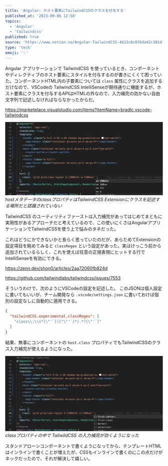 ```yaml
---
title: 'Angular: ホスト要素にTailwindCSSのクラスを付与する'
published_at: '2023-09-06 12:58'
topics:
  - 'Angular'
  - 'tailwindcss'
published: true
source: 'https://www.notion.so/Angular-TailwindCSS-4b13c6c076da42c381d181affb15f518'
type: 'tech'
emoji: '✨'
---
```


Angular アプリケーションで TailwindCSS を使っているとき、コンポーネントやディレクティブのホスト要素にスタイルを付与するのが書きにくくて困っていた。コンポーネントHTML内の子要素については `class` 属性にクラスを追加するだけなので、VSCodeの TailwindCSS IntelliSenseが期待通りに機能するが、ホスト要素にクラスを付与するAPIはHTMLの外なので、入力補完の効かない自由文字列で記述しなければならなかったからだ。

https://marketplace.visualstudio.com/items?itemName=bradlc.vscode-tailwindcss

![](/images/angular-host-element-with-tailwindcss-classes/3c6255ea-b6c7-4055-8126-638d2819f0c3/5391c161-d5f9-4447-b38b-5ff29f5d786a/Untitled.png)
_hostメタデータのclassプロパティはTailwindCSS Extensionにクラスを記述する場所だと認識されていない_

TailwindCSS のユーティリティファーストは入力補完があってはじめてまともに実用性があるアプローチだと考えているので、この使いにくさはAngularアプリケーションでTailwindCSSを使う上で悩みのタネだった。

これはどうにかできないかと長らく思っていたのだが、あらためてExtensionの設定項目を眺めてみると `classRegex` という設定があった。実はけっこう前から追加されているらしく、これを使えば任意の正規表現にヒットする行でIntelliSenseを有効にできる。

https://zenn.dev/shon0/articles/2aa72060fb824d

https://github.com/tailwindlabs/tailwindcss/issues/7553

そういうわけで、次のようにVSCodeの設定を記述した。 このJSONは個人設定に書いてもいいが、チーム開発なら `.vscode/settings.json` に書いておけば個別の設定なしに自動的に適用できる。

```json
{
  "tailwindCSS.experimental.classRegex": [
    "class\\:\\s*[\"'`]([^\"'`]*).*?[\"'`]"
  ]
}
```

結果、無事にコンポーネントの `host.class` プロパティでもTailwindCSSのクラス入力補完が使えるようになった。

![](/images/angular-host-element-with-tailwindcss-classes/3c6255ea-b6c7-4055-8126-638d2819f0c3/b91070c2-7095-4738-b736-4c57828d7c62/Untitled.png)
_classプロパティの中で TailwildCSS の入力補完が効くようになった_

スタンドアローンコンポーネントで書くようになってから、テンプレートHTMLはインラインで書くことが増えたが、CSSもインラインで書くのにこの点だけがネックだったので、それが解決して嬉しい。
